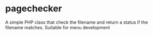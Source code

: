 # pagechecker
A simple PHP class that check the filename and return a status if the filename matches. Suitable for menu development
